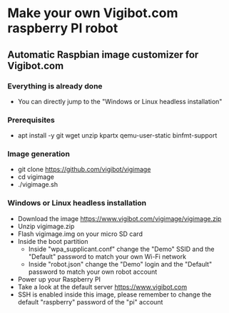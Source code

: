# Make your own Vigibot.com raspberry PI robot

## Automatic Raspbian image customizer for Vigibot.com

### Everything is already done

- You can directly jump to the "Windows or Linux headless installation"

### Prerequisites

- apt install -y git wget unzip kpartx qemu-user-static binfmt-support

### Image generation

- git clone https://github.com/vigibot/vigimage
- cd vigimage
- ./vigimage.sh

### Windows or Linux headless installation

- Download the image https://www.vigibot.com/vigimage/vigimage.zip
- Unzip vigimage.zip
- Flash vigimage.img on your micro SD card
- Inside the boot partition
  - Inside "wpa_supplicant.conf" change the "Demo" SSID and the "Default" password to match your own Wi-Fi network
  - Inside "robot.json" change the "Demo" login and the "Default" password to match your own robot account
- Power up your Raspberry PI
- Take a look at the default server https://www.vigibot.com
- SSH is enabled inside this image, please remember to change the default "raspberry" password of the "pi" account
